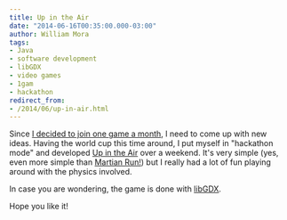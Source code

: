 ```yaml
--- 
title: Up in the Air
date: "2014-06-16T00:35:00.000-03:00"
author: William Mora
tags: 
- Java
- software development
- libGDX
- video games
- 1gam
- hackathon
redirect_from: 
- /2014/06/up-in-air.html
---
```


Since [I decided to join one game a month](/im-joining-one-game-month), I need to come up with new ideas. Having the world cup this time around, I put myself in "hackathon mode" and developed [Up in the Air](https://play.google.com/store/apps/details?id=com.gamestudio24.upintheair.android) over a weekend. It's very simple (yes, even more simple than [Martian Run!](https://play.google.com/store/apps/details?id=com.gamestudio24.cityescape.android)) but I really had a lot of fun playing around with the physics involved.

In case you are wondering, the game is done with [libGDX](http://libgdx.badlogicgames.com/).

Hope you like it!